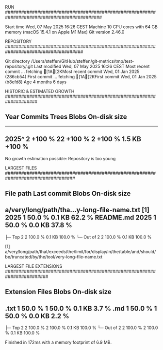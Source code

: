 
RUN ############################################################################################

Start time                 Wed, 07 May 2025 16:26 CEST
Machine                    10 CPU cores with 64 GB memory (macOS 15.4.1 on Apple M1 Max)
Git version                2.46.0

REPOSITORY #####################################################################################

Git directory              /Users/steffen/GitHub/steffen/git-metrics/tmp/test-repository/.git
Last modified              Wed, 07 May 2025 16:26 CEST
Most recent commit         ... fetching
[1A[2KMost recent commit         Wed, 01 Jan 2025 (286cb54)
First commit               ... fetching
[1A[2KFirst commit               Wed, 01 Jan 2025 (b8efd8)
Age                        4 months 6 days

HISTORIC & ESTIMATED GROWTH ####################################################################

Year        Commits                  Trees                  Blobs           On-disk size
------------------------------------------------------------------------------------------------
------------------------------------------------------------------------------------------------
2025^             2  +100 %             22  +100 %              2  +100 %         1.5 KB  +100 %
------------------------------------------------------------------------------------------------
No growth estimation possible: Repository is too young

LARGEST FILES ##################################################################################

File path                              Last commit          Blobs           On-disk size
------------------------------------------------------------------------------------------------
a/very/long/path/tha...y-long-file-name.txt [1]  2025              1  50.0 %         0.1 KB  62.2 %
README.md                                     2025              1  50.0 %         0.0 KB  37.8 %
------------------------------------------------------------------------------------------------
├─ Top 2                                                        2 100.0 %         0.1 KB 100.0 %
└─ Out of 2                                                     2 100.0 %         0.1 KB 100.0 %

[1] a/very/long/path/that/exceeds/the/limit/for/display/in/the/table/and/should/be/truncated/by/the/tool/very-long-file-name.txt

LARGEST FILE EXTENSIONS ########################################################################

Extension                            Files                  Blobs           On-disk size
------------------------------------------------------------------------------------------------
.txt                                     1  50.0 %              1  50.0 %         0.1 KB   3.7 %
.md                                      1  50.0 %              1  50.0 %         0.0 KB   2.2 %
------------------------------------------------------------------------------------------------
├─ Top 2                                 2 100.0 %              2 100.0 %         0.1 KB 100.0 %
└─ Out of 2                              2 100.0 %              2 100.0 %         0.1 KB 100.0 %

Finished in 172ms with a memory footprint of 6.9 MB.
